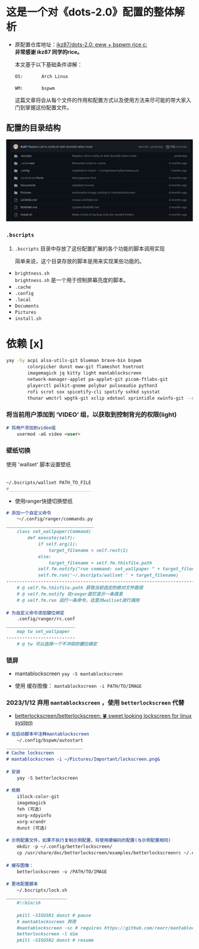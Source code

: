 # 这是一个对《dots-2.0》配置的整体解析
- 原配置仓库地址：[ikz87/dots-2.0: eww + bspwm rice c:](https://github.com/ikz87/dots-2.0)\
  **非常感谢 ikz87 同学的rice。**

  本文基于以下基础条件讲解：
  ```
  OS:       Arch Linux

  WM:       bspwm
  ```

  这篇文章将会从每个文件的作用和配置方式以及使用方法来尽可能的带大家入门到掌握这份配置文件。

## 配置的目录结构
![Folder_Tree](./Images/Folder_Tree.png)
### `.bscripts`
  1. `.bscripts` 目录中存放了这份配置扩展的各个功能的脚本调用实现
      
      简单来说，这个目录存放的脚本是用来实现某些功能的。

  - `brightness.sh`\
    `brightness.sh` 是一个用于控制屏幕亮度的脚本。
- `.cache`
- `.config`
- `.local`
- `Documents`
- `Pictures`
- `install.sh`

# 依赖 [x]
```sh
yay -Sy acpi alsa-utils-git blueman brave-bin bspwm
        colorpicker dunst eww-git flameshot hsetroot
        imagemagick jq kitty light mantablockscreen
        network-manager-applet pa-applet-git picom-ftlabs-git
        playerctl polkit-gnome polybar pulseaudio python3
        rofi scrot sox spicetify-cli spotify sxhkd sysstat
        thunar wmctrl wpgtk-git xclip xdotool xprintidle xwinfo-git --needed
```

### 将当前用户添加到 ‘VIDEO’ 组，以获取到控制背光的权限(light)  

```markdown
# 将用户添加到video组
    usermod -aG video <user>
```

### 壁纸切换
  使用 'wallset' 脚本设置壁纸
```sh

~/.bscripts/wallset PATH_TO_FILE
#_______________________________
```
- 使用ranger快捷切换壁纸

```markdown
# 添加一个自定义命令
    ～/.config/ranger/commands.py
_________________________________
    class set_wallpaper(Command)
        def execute(self):
            if self.arg(1):
                target_filename = self.rest(1)
            else:
                target_filename = self.fm.thisfile.path
            self.fm.notify("run command: set_wallpaper " + target_filename)
            self.fm.run('~/.bscripts/wallset ' + target_filename)
---------------------------------------------------------------------------
    # @ self.fm.thisfile.path 获取当前选定的绝对文件路径
    # @ self.fm.notify 在ranger底栏显示一条信息
    # @ self.fm.run 运行一条命令，这里对wallset进行调用

# 为自定义命令添加键位绑定
    .config/ranger/rc.conf
__________________________
    map tw set_wallpaper
--------------------------
    # @ tw 可以选择一个不冲突的键位绑定
```

### 锁屏
- mantablockscreen
    `yay -S mantablockscreen`

- 使用
缓存图像：
    `mantablockscreen -i PATH/TO/IMAGE`

### 2023/1/12 弃用 `mantablockscreen` ，使用 `betterlockscreen` 代替
- [betterlockscreen/betterlockscreen: 🍀 sweet looking lockscreen for linux system](https://github.com/betterlockscreen/betterlockscreen#usage)
```markdown
# 在启动脚本中注释mantablockscreen
    ~/.config/bspwm/autostart
_____________________________
# Cache lockscreen 
# mantablockscreen -i ~/Pictures/Important/lockscreen.png&

# 安装
    yay -S betterlockscreen

# 依赖
    i3lock-color-git
    imagemagick
    feh (可选)
    xorg-xdpyinfo
    xorg-xrandr
    dunst (可选)

# 示例配置文件，如果不执行复制示例配置，将使用硬编码的配置(与示例配置相同)
    mkdir -p ~/.config/betterlockscreen/
    cp /usr/share/doc/betterlockscreen/examples/betterlockscreenrc ~/.config/betterlockscreen/

# 缓存图像：
    betterlockscreen -u /PATH/TO/IMAGE

# 更改配置脚本 
    ~/.bscripts/lock.sh
_______________________
    #!/bin/sh

    pkill -SIGUSR1 dunst # pause 
    # mantablockscreen 弃用
    #mantablockscreen -sc # requires https://github.com/reorr/mantablockscreen      
    betterlockscreen -l dim
    pkill -SIGUSR2 dunst # resume 
```
